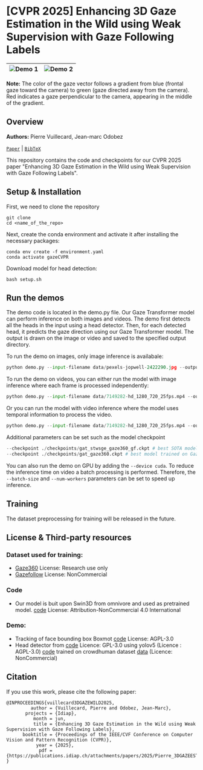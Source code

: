 # [CVPR 2025] Enhancing 3D Gaze Estimation in the Wild using Weak Supervision with Gaze Following Labels
| ![Demo 1](./assets/video_output_1.gif) | ![Demo 2](./assets/video_output_2.gif) |
|--------------------------------------|--------------------------------------|

**Note:** The color of the gaze vector follows a gradient from blue (frontal gaze toward the camera) to green (gaze directed away from the camera). Red indicates a gaze perpendicular to the camera, appearing in the middle of the gradient.

## Overview 

**Authors:** Pierre Vuillecard, Jean-marc Odobez 

[`Paper`](https://publications.idiap.ch/publications/show/5585) | [`BibTeX`](#citation)

This repository contains the code and checkpoints for our CVPR 2025 paper "Enhancing 3D Gaze Estimation in the Wild using Weak Supervision with Gaze Following Labels". 

## Setup & Installation

First, we need to clone the repository 
```shell
git clone 
cd <name_of_the_repo>
```

Next, create the conda environment and activate it after installing the necessary packages:
```shell
conda env create -f environment.yaml
conda activate gazeCVPR
```

Download model for head detection:
```shell
bash setup.sh
```

## Run the demos

The demo code is located in the demo.py file. Our Gaze Transformer model can perform inference on both images and videos. The demo first detects all the heads in the input using a head detector. Then, for each detected head, it predicts the gaze direction using our Gaze Transformer model. The output is drawn on the image or video and saved to the specified output directory.

To run the demo on images, only image inference is availabale: 
```python
python demo.py --input-filename data/pexels-jopwell-2422290.jpg --output-dir output/ --modality image
```

To run the demo on videos, you can either run the model with image inference where each frame is processed independently: 
```python
python demo.py --input-filename data/7149282-hd_1280_720_25fps.mp4 --output-dir output/ --modality image
```

Or you can run the model with video inference where the model uses temporal information to process the video. 
```python
python demo.py --input-filename data/7149282-hd_1280_720_25fps.mp4 --output-dir output/ --modality video
```

Additional parameters can be set such as the model checkpoint
```python
--checkpoint ./checkpoints/gat_stwsge_gaze360_gf.ckpt # best SOTA model trained on Gaze360 and Gazefollow
--checkpoint ./checkpoints/gat_gaze360.ckpt # best model trained on Gaze360 only
```

You can also run the demo on GPU by adding the `--device cuda`. To reduce the inference time on video a batch processing is performed. Therefore, the `--batch-size` and `--num-workers` parameters can be set to speed up inference.

## Training

The dataset preprocessing for training will be released in the future.


## License & Third-party resources

### Dataset used for training:
 - [Gaze360](https://github.com/erkil1452/gaze360/blob/master/LICENSE.md) License: Research use only
 - [Gazefollow](http://gazefollow.csail.mit.edu/) License: NonCommercial 

### Code 
 - Our model is buit upon Swin3D from omnivore and used as pretrained model. [code](https://github.com/facebookresearch/omnivore) License: Attribution-NonCommercial 4.0 International

### Demo: 
 - Tracking of face bounding box Boxmot [code](https://github.com/mikel-brostrom/boxmot) License: AGPL-3.0
 - Head detector from [code](https://github.com/MahenderAutonomo/yolov5-crowdhuman) Licence: GPL-3.0 using yolov5 (Licence : AGPL-3.0) [code](https://github.com/ultralytics/yolov5/tree/master?tab=AGPL-3.0-1-ov-file) trained on crowdhuman dataset [data](https://www.crowdhuman.org/) (Licence: NonCommercial)

## Citation

If you use this work, please cite the following paper:

```
@INPROCEEDINGS{vuillecard3DGAZEWILD2025,
         author = {Vuillecard, Pierre and Odobez, Jean-Marc},
       projects = {Idiap},
          month = jun,
          title = {Enhancing 3D Gaze Estimation in the Wild using Weak Supervision with Gaze Following Labels},
      booktitle = {Proceedings of the IEEE/CVF Conference on Computer Vision and Pattern Recognition (CVPR)},
           year = {2025},
            pdf = {https://publications.idiap.ch/attachments/papers/2025/Pierre_3DGAZEESTIMATIONINTHEWILD_2025.pdf}
}
```